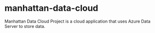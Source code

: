 # manhattan-data-cloud
Manhattan Data Cloud Project is a cloud application that uses Azure Data Server to store data.
